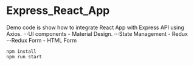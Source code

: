 # Express_React_App

Demo code is show how to integrate React App with Express API using Axios. 
⋅⋅⋅UI components -  Material Design.
⋅⋅⋅State Management - Redux
⋅⋅⋅Redux Form - HTML Form

```
npm install
npm run start
```

